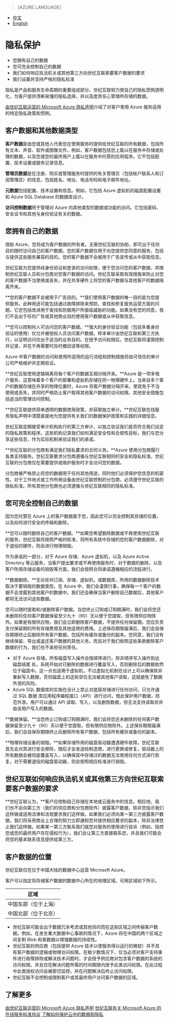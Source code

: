  <tags ms.service="trust-center" ms.date="12/2015" wacn.date="12/2015" wacn.lang="cn"/>

> [AZURE.LANGUAGE]
- [中文](/support/trust-center/privacy/)
- [English](/support/trust-center/privacy-en/)

# 隐私保护
 
* 您拥有自己的数据
* 您可完全控制自己的数据
* 我们如何响应执法机关或其他第三方向世纪互联索要客户数据的要求
* 我们设置并坚持严格的隐私标准
 
隐私是产品和服务生命周期的重要组成部分。世纪互联努力使自己的隐私惯例透明化，为客户提供清晰易懂的隐私选择，并以高度责任心管理所存储的数据。

[由世纪互联运营的 Microsoft Azure 隐私声明](/support/legal/privacy-statement/)介绍了对客户使用 Azure 服务适用的特定隐私政策和惯例。

## 客户数据和其他数据类型

**客户数据**是由您或其他人代表您在使用服务时提供给世纪互联的所有数据，包括所有文本、声音、软件或图像文件。例如，客户数据包括您上载以在服务中存储或处理的数据，以及您或您的最终用户上载以在服务中托管的应用程序。它不包括配置、技术设置或服务记录信息。

**管理员数据**是在注册、购买或管理服务时提供的有关管理员（包括帐户联系人和订阅管理员）的信息，包括姓名、地址、电话号码和电子邮件地址。

**元数据**包括配置、技术设置和信息。例如，它包括 Azure 虚拟机的磁盘配置设置和 Azure SQL Database 的数据库设计。

**访问控制数据**用于管理对 Azure 内其他类型的数据或功能的访问。它包括密码、安全证书和其他与身份验证有关的数据。

## 您拥有自己的数据

借助 Azure，您将成为客户数据的所有者。无需世纪互联的协助，即可出于任何目的随时访问自己的客户数据。您的客户数据仅用于向您提供您同意的服务，包括与提供这些服务兼容的目的。您的客户数据不会被用于广告宣传或从中获取信息。

世纪互联为您提供经身份验证和登录的访问权限，便于您访问您的客户数据，并限制世纪互联人员和分包商对您客户数据的访问。世纪互联采取有效措施来防止对您的客户数据不当使用或丢失，并在共享硬件上将您的客户数据与其他客户的数据隔离开来。

**您的客户数据不会被用于广告目的。**我们使用客户数据的唯一目的是为您提供服务。此种用途可能包括通过故障排除来预防、查找和修复服务运营方面的问题。它还包括改进用于查找和防御用户所面临威胁的功能。如果没有您的同意，我们不会出于任何广告或其他商业目的使用客户数据或从中获取信息。

**您可以控制何人可访问您的客户数据。**强大的身份验证功能（包括多重身份验证的使用）仅允许被授权人员访问客户数据。样本审计由世纪互联和第三方执行，以证明访问仅出于适当的业务目的。在授予访问权限后，世纪互联将谨慎控制并记录，并在不再需要时及时撤回该等权限。

Azure 中客户数据的访问和使用所适用的运行流程和控制措施将由可信任的审计公司严格维护并定期验证。

**世纪互联使用逻辑隔离将每个客户的数据互相分隔开来。**Azure 是一项多租户服务，这意味着多个客户的部署和虚拟机存储在同一物理硬件上。当来自多个客户的数据存储在共享的物理位置时，Azure 将客户数据分隔开来，使其免于不当使用或丢失，并同时严格防止客户取得其他客户数据的访问权限。其他安全措施包括适当的管理访问控制。

**世纪互联提供简单透明的数据使用政策，并获取独立审计。**世纪互联在线服务隐私声明中清楚直接地为您提供有关我们的数据保护政策和实践的详细信息。

世纪互联定期接受审计机构执行的第三方审计，以独立验证我们是否符合我们设定的隐私政策和程序。这些机构记录我们如何满足安全性和合规性目标，我们与您分享这些信息，作为实际机制来验证我们的承诺。

**世纪互联的分包商有满足我们隐私要求的合同义务。**Azure 使用分包商履行各类支持服务。世纪互联要求分包商遵循与世纪互联相同的安全和隐私标准。世纪互联的分包商仅在需要提供或维护服务时才会访问您的数据。

分包商被严格禁止将您的数据用于任何其他用途，同时他们必须保护您信息的机密性。对于工作地点或工作所用设备由世纪互联控制的分包商，必须遵守世纪互联的隐私标准。所有其他分包商也必须遵循与世纪互联相同的隐私标准。

## 您可完全控制自己的数据

因为您托管在 Azure 上的客户数据属于您，因此您可以完全控制其存储的位置，以及如何进行安全的传输和删除。

**您可以随时删除自己的客户数据。**如果您希望删除数据或不再使用世纪互联的服务，世纪互联将按照严格的标准，将所有系统中存储的您的客户数据删除，对于退役的硬件，则会进行物理销毁。

作为承诺的一部分，对于 Azure 存储、Azure 虚拟机，以及 Azure Active Directory 等云服务，当客户提出要求或不再使用服务时，对于数据的删除，以及客户所用存储设备的销毁等方面，我们会按照合同承诺遵循相应的流程进行。

**数据删除。**无论任何订阅、存储、虚拟机，或数据库，所用的数据删除技术取决于要销毁的数据类型。在 Azure 中，我们会谨慎行事，确保每一个客户的数据不会泄露到其他客户的数据中。我们还会确保当客户删除自己数据后，其他客户都将无法访问这些数据。

您可以随时提取和/或删除客户数据。当您终止订购或订购期满时，我们会将您还未删除的任何客户数据保留至少九十（90）天以便于您提取，但有限供应物除外。如果是有限供应物，我们会立即删除客户数据，不提供任何保留期。您应负责支付保留期的所有存储费用及其他适用的费用。上述保存期限届满后，我们会自保存期限终止后删除所有客户数据，包括所有缓存或备份的副本。您同意，我们没有继续保留、导出或返还客户数据的其他义务，而且对于我们依照这些条款删除客户数据的行为，我们也不承担任何责任。

* 对于 Azure 存储，所有磁盘写入操作会按顺序进行。除非顺序写入操作到达磁盘结尾 处，系统开始对已删除的数据进行覆盖写入，否则删除后的数据依然位于磁盘中。这一点也适用于虚拟机，不过虚拟化机制在设计上可以确保除非重新写入数据，否则磁盘上的这些空位无法被其他客户读取，这就避免了数据外泄的风险。
* Azure SQL 数据库的实施在设计上禁止对底层存储进行任何访问，只允许通过 SQL 数据 库应用程序编程接口（API）进行访问，借此保护用户数据，防范外泄。用户可以通过 API 读取、写入，以及删除数据，但无法支持读取并非由该用户写入的数据。

**数据保留。**当您终止订购或订购期满时，我们会将您还未删除的任何客户数据保留至少九十（90）天以便于您提取，但有限供应物除外。上述保存期限届满后，我们会自保存期限终止后删除所有客户数据，包括所有缓存或备份的副本。

**物理存储设备的销毁。**如果存储所用的磁盘驱动器遭遇硬件故障，世纪互联首先会对其进行安全擦除，随后才会发送给制造商，进行更换或修复。驱动器上的所有数据会被彻底覆盖写入，以确保其中存储过的数据无法使用任何方式进行恢复。对于需要退役的磁盘驱动器，则会按照相应标准进行销毁。

## 世纪互联如何响应执法机关或其他第三方向世纪互联索要客户数据的要求

**世纪互联认为，**客户应控制自己存储在本地或云服务中的信息。相应地，我们也不会向第三方（我们的供应商和分包商除外）披露客户数据，除非您指示我们这样做或适用法律和法规要求我们这样做。如果我们必须向某一第三方披露客户数据，我们将采用商业上合理的努力立即通知您并提供相应要求的副本，除非法律禁止我们这样做。如果某一第三方联系我们就您对服务的使用进行投诉（例如，指控您或您的最终用户存在侵权行为），我们会让第三方直接联系您，并且我们可能会将您的基本联系信息提供给第三方。

## 客户数据的位置

世纪互联仅在位于中国大陆的数据中心运营 Microsoft Azure。

客户可以指定将存储客户数据的数据中心所在的地理区域。可用区域如下所示。

|区域|
|---|
|中国东部（位于上海）|
|中国北部（位于北京）|

* 世纪互联可能会出于数据冗余考虑或其他目的而在这些区域之间传输客户数据。例如，在发生重大数据中心事故的情况下，Azure 将在中国的两个区域之间复制 Blob 和表数据以增强数据的持续性。
* 世纪互联的供应商（包括提供 Azure 技术以使服务得以运行的微软）并不具有客户数据的逻辑或物理访问权限。在极少数情况下，仅当必须对客户支持事件进行故障排除或解决技术问题时，才会授予供应商对包含客户数据的系统的访问权限。并且仅在解决问题所需的时间期限内授予此类访问权限。在此过程中此类授权访问会被密切监控，并在问题解决后终止访问权限。
* 世纪互联不会控制或限制客户或其最终用户访问客户数据的区域。

## 了解更多

[由世纪互联运营的 Microsoft Azure 隐私声明](/support/legal/privacy-statement/)
[世纪互联有关 Microsoft Azure 的在线服务标准协议](/support/legal/subscription-agreement/)
[了解如何保护云中的数据和隐私](https://wacnstorage.blob.core.chinacloudapi.cn/marketing-resource/documents/Protecting_Data_and_Privacy_in_the_Cloud_CN_final20160125.pdf)
